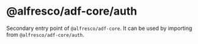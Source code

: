 # @alfresco/adf-core/auth

Secondary entry point of `@alfresco/adf-core`. It can be used by importing from `@alfresco/adf-core/auth`.
